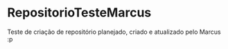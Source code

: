 # RepositorioTesteMarcus
Teste de criação de repositório planejado, criado e atualizado pelo Marcus :p
